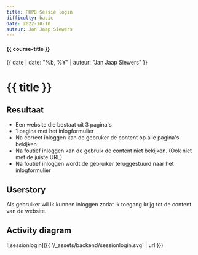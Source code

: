```yaml
---
title: PHPB Sessie login
difficulty: basic
date: 2022-10-10
auteur: Jan Jaap Siewers
---
```


#### {{ course-title }}
{{ date | date: "%b, %Y" | auteur: "Jan Jaap Siewers" }}

# {{ title }}

## Resultaat
* Een website die bestaat uit 3 pagina's
* 1 pagina met het inlogformulier
* Na correct inloggen kan de gebruker de content op alle pagina's bekijken
* Na foutief inloggen kan de gebruik de content niet bekijken. (Ook niet met de juiste URL)
* Na foutief inloggen wordt de gebruiker teruggestuurd naar het inlogformulier

## Userstory
Als gebruiker wil ik kunnen inloggen zodat ik toegang krijg tot de content van de website.

## Activity diagram
![sessionlogin]({{ '/_assets/backend/sessionlogin.svg' | url }})
